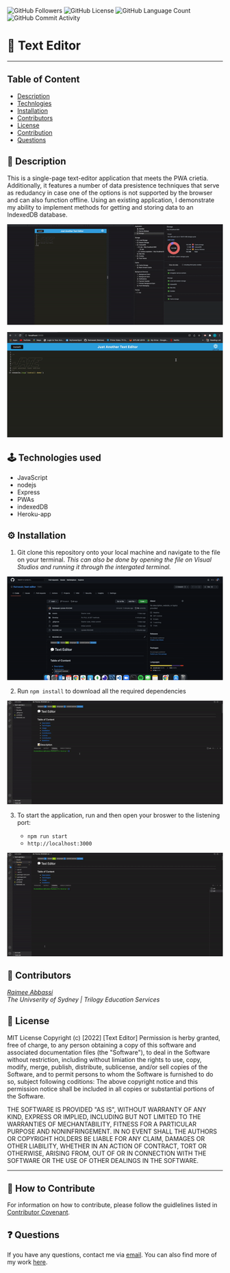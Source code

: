 <img alt="GitHub Followers" src="https://img.shields.io/github/followers/Raimeeab"> <img alt="GitHub License" src="https://img.shields.io/apm/l/vim-mode">  <img alt="GitHub Language Count" src="https://img.shields.io/github/languages/count/Raimeeab/text-editor">  <img alt="GitHub Commit Activity" src="https://img.shields.io/github/commit-activity/w/Raimeeab/text-editor">

# 💬 Text Editor
---

## Table of Content 

* [Description](#description)
* [Technlogies](#technologies)
* [Installation](#installation)
* [Contributors](#contributors)
* [License](#license)
* [Contribution](#contribution)
* [Questions](#questions)

<a name="description"></a>
## 📝 Description
This is a single-page text-editor application that meets the PWA crietia. Additionally, it features a number of data presistence techniques that serve as redudancy in case one of the options is not supported by the browser and can also function offline. Using an existing application, I demonstrate my ability to implement methods for getting and storing data to an IndexedDB database. 

![app-demo](Assets/demos/demo.gif)

![app-install](Assets/demos/install-demo.gif)

<a name="technologies"></a>
## 🕹 Technologies used 
- JavaScript 
- nodejs
- Express 
- PWAs 
- indexedDB
- Heroku-app

<a name="installation"></a>
## ⚙️ Installation 

1. Git clone this repository onto your local machine and navigate to the file on your terminal. *This can also be done by opening the file on Visual Studios and running it through the intergated terminal.*

![git-clone](Assets/demos/git-clone.gif)

2. Run `npm install` to download all the required dependencies

![install](Assets/demos/install.gif)

3. To start the application, run and then open your broswer to the listening port:

    - `npm run start`
    - `http://localhost:3000`

![npm-start](Assets/demos/start.gif)


<a name="contributors"></a>
## 👥 Contributors

*[Raimee Abbassi](https://github.com/Raimeeab)* <br>
*The Univserity of Sydney | Trilogy Education Services* <br>

<a name="license"></a>
## 🔖 License

MIT License
Copyright (c) [2022] [Text Editor]
Permission is herby granted, free of charge, to any person obtaining a copy of this software and associated documentation files (the "Software"), to deal in the Software without restriction, including without limiation the rights to use, copy, modify, merge, publish, distribute, sublicense, and/or sell copies of the Software, and to permit persons to whom the Software is furnished to do so, subject following coditions: 
The above copyright notice and this permission notice shall be included in all copies or substantial portions of the Software. 

THE SOFTWARE IS PROVIDED "AS IS", WITHOUT WARRANTY OF ANY KIND, EXPRESS OR IMPLIED, INCLUDING BUT NOT LIMITED TO THE WARRANTIES OF MECHANTABILITY, FITNESS FOR A PARTICULAR PURPOSE AND NONINFRINGEMENT. IN NO EVENT SHALL THE AUTHORS OR COPYRIGHT HOLDERS BE LIABLE FOR ANY CLAIM, DAMAGES OR OTHER LIABILITY, WHETHER IN AN ACTION OF CONTRACT, TORT OR OTHERWISE, ARISING FROM, OUT OF OR IN CONNECTION WITH THE SOFTWARE OR THE USE OF OTHER DEALINGS IN THE SOFTWARE.  

---
<a name="contribution"></a>
## 🤝 How to Contribute

For information on how to contribute, please follow the guidlelines listed in [Contributor Covenant](https://www.contributor-covenant.org/).

<a name="questions"></a>
## ❓ Questions
If you have any questions, contact me via [email](raimee.abbassi@gmail.com). You can also find more of my work [here](https://github.com/Raimeeab).

